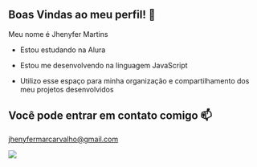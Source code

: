## Boas Vindas ao meu perfil! 💜

Meu nome é Jhenyfer Martins 

- Estou estudando na Alura
  
- Estou me desenvolvendo na linguagem JavaScript

- Utilizo esse espaço para minha organização e compartilhamento dos meu projetos desenvolvidos

## Você pode entrar em contato comigo 📫

jhenyfermarcarvalho@gmail.com 

![](https://github.com/Jhenyfer969/Jhenyfer969/assets/132595976/e3874acd-c575-4ade-9965-82505db20c65)
